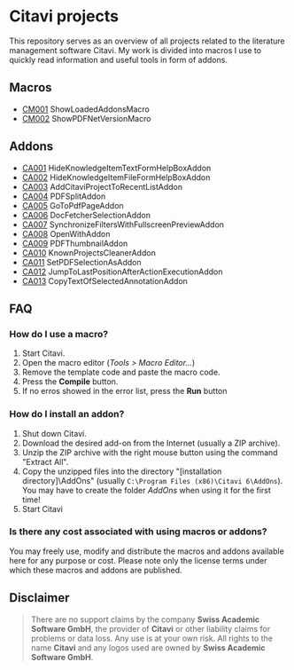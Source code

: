 # Citavi projects

This repository serves as an overview of all projects related to the literature management software Citavi.  My work is divided into macros I use to quickly read information and useful tools in form of addons.

## Macros

- [CM001](/src/macros/cm001.md) ShowLoadedAddonsMacro
- [CM002](/src/macros/cm002.md) ShowPDFNetVersionMacro

## Addons

- [CA001](https://github.com/lutz/hideknowledgeitemtextformhelpboxaddon) HideKnowledgeItemTextFormHelpBoxAddon
- [CA002](https://github.com/lutz/hideknowledgeitemfileformhelpboxaddon) HideKnowledgeItemFileFormHelpBoxAddon
- [CA003](https://github.com/lutz/addcitaviprojecttorecentlistaddon) AddCitaviProjectToRecentListAddon
- [CA004](https://github.com/lutz/pdfsplitaddon) PDFSplitAddon
- [CA005](https://github.com/lutz/gotopdfpageaddon) GoToPdfPageAddon
- [CA006](https://github.com/lutz/docfetcherselectionaddon) DocFetcherSelectionAddon
- [CA007](https://github.com/lutz/synchronizefilterswithfullscreenpreviewaddon) SynchronizeFiltersWithFullscreenPreviewAddon
- [CA008](https://github.com/lutz/openwithaddon) OpenWithAddon
- [CA009](https://github.com/lutz/pdfthumbnailaddon) PDFThumbnailAddon
- [CA010](https://github.com/lutz/knownprojectscleaneraddon) KnownProjectsCleanerAddon
- [CA011](https://github.com/lutz/setpdfselectionasaddon) SetPDFSelectionAsAddon
- [CA012](https://github.com/lutz/jumptolastpositionafteractionexecutionaddon) JumpToLastPositionAfterActionExecutionAddon
- [CA013](https://github.com/lutz/copytextofselectedannotationaddon) CopyTextOfSelectedAnnotationAddon

## FAQ

### How do I use a macro?

1. Start Citavi.
2. Open the macro editor  (_Tools > Macro Editor..._)
3. Remove the template code and paste the macro code.
4. Press the **Compile** button.
5. If no erros showed in the error list, press the **Run** button

### How do I install an addon?

1. Shut down Citavi.
2. Download the desired add-on from the Internet (usually a ZIP archive).
3. Unzip the ZIP archive with the right mouse button using the command "Extract All".
4. Copy the unzipped files into the directory "[installation directory]\AddOns" (usually `C:\Program Files (x86)\Citavi 6\AddOns`). You may have to create the folder _AddOns_ when using it for the first time!
5. Start Citavi

### Is there any cost associated with using macros or addons?

You may freely use, modify and distribute the macros and addons available here for any purpose or cost. Please note only the license terms under which these macros and addons are published.

## Disclaimer

>There are no support claims by the company **Swiss Academic Software GmbH**, the provider of **Citavi** or other liability claims for problems or data loss. Any use is at your own risk. All rights to the name **Citavi** and any logos used are owned by **Swiss Academic Software GmbH**.
